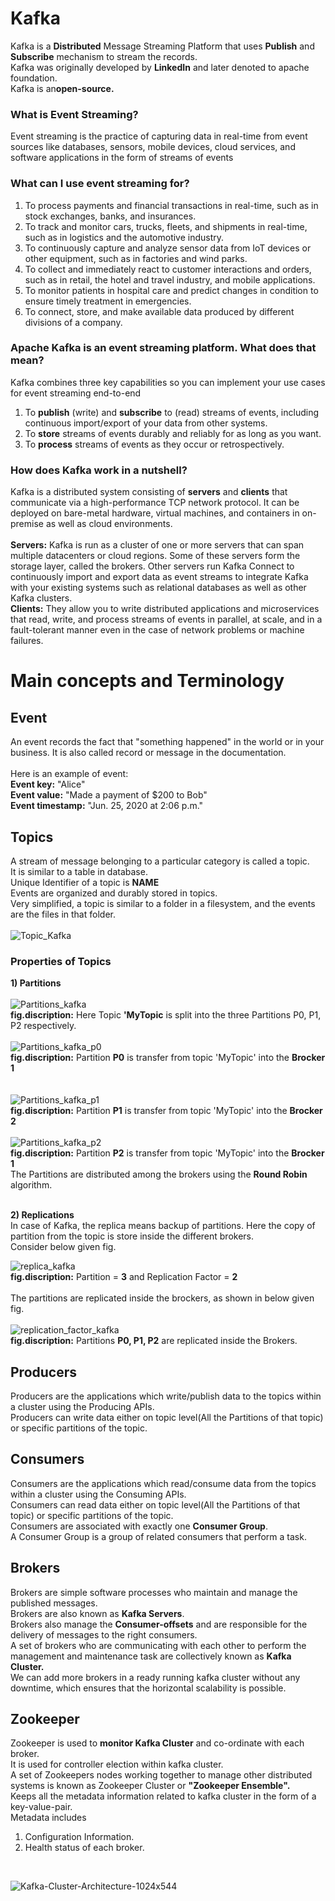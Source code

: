 # Kafka

Kafka is a **Distributed** Message Streaming Platform that uses **Publish** and **Subscribe** mechanism to stream the records.<br>
Kafka was originally developed by **LinkedIn** and later denoted to apache foundation.<br>
Kafka is an**open-source.**


### What is Event Streaming?
Event streaming is the practice of capturing data in real-time from event sources like databases, sensors, mobile devices, cloud services, and software applications in the form of streams of events

### What can I use event streaming for?
1) To process payments and financial transactions in real-time, such as in stock exchanges, banks, and insurances.
2) To track and monitor cars, trucks, fleets, and shipments in real-time, such as in logistics and the automotive industry.
3) To continuously capture and analyze sensor data from IoT devices or other equipment, such as in factories and wind parks.
4) To collect and immediately react to customer interactions and orders, such as in retail, the hotel and travel industry, and mobile applications.
5) To monitor patients in hospital care and predict changes in condition to ensure timely treatment in emergencies.
6) To connect, store, and make available data produced by different divisions of a company.

### Apache Kafka is an event streaming platform. What does that mean?
Kafka combines three key capabilities so you can implement your use cases for event streaming end-to-end 
<br>
1) To **publish** (write) and **subscribe** to (read) streams of events, including continuous import/export of your data from other systems.
2) To **store** streams of events durably and reliably for as long as you want.
3) To **process** streams of events as they occur or retrospectively.<br>

### How does Kafka work in a nutshell?
Kafka is a distributed system consisting of **servers** and **clients** that communicate via a high-performance TCP network protocol. It can be deployed on bare-metal hardware, virtual machines, and containers in on-premise as well as cloud environments.<br><br>
**Servers:** Kafka is run as a cluster of one or more servers that can span multiple datacenters or cloud regions. Some of these servers form the storage layer, called the brokers. Other servers run Kafka Connect to continuously import and export data as event streams to integrate Kafka with your existing systems such as relational databases as well as other Kafka clusters.<br>
**Clients:** They allow you to write distributed applications and microservices that read, write, and process streams of events in parallel, at scale, and in a fault-tolerant manner even in the case of network problems or machine failures. 

# Main concepts and Terminology

## Event
An event records the fact that "something happened" in the world or in your business. It is also called record or message in the documentation. 
<br>
<br>
Here is an example of event:
<br>
**Event key:** "Alice"<br>
**Event value:** "Made a payment of $200 to Bob"<br>
**Event timestamp:** "Jun. 25, 2020 at 2:06 p.m."

## Topics
A stream of message belonging to a particular category is called a topic.<br>
It is similar to a table in database.<br>
Unique Identifier of a topic is **NAME**<br>
Events are organized and durably stored in topics.<br>
Very simplified, a topic is similar to a folder in a filesystem, and the events are the files in that folder.
<br><br>
![Topic_Kafka](https://user-images.githubusercontent.com/88526990/225186658-c0dcd571-9414-4fb4-a5ee-8e838729f7f1.jpg)

### Properties of Topics
**1) Partitions**
<br><br>
![Partitions_kafka](https://user-images.githubusercontent.com/88526990/225188062-e1e1bf0b-6d7b-4980-8403-c64ca407ae7c.jpg)
<br>
**fig.discription:** Here Topic **'MyTopic** is split into the three Partitions P0, P1, P2 respectively.
<br>
<br>
![Partitions_kafka_p0](https://user-images.githubusercontent.com/88526990/225223862-30b98f3c-f8e0-4b17-9e9c-e8cefd4184b2.jpg)<br>
**fig.discription:** Partition **P0** is transfer from topic 'MyTopic' into the **Brocker 1**<br>
<br>
<br>
![Partitions_kafka_p1](https://user-images.githubusercontent.com/88526990/225224668-b61a4a6c-1043-48e8-af12-fcf12430b57e.jpg)<br>
**fig.discription:** Partition **P1** is transfer from topic 'MyTopic' into the **Brocker 2**
<br>
<br>
![Partitions_kafka_p2](https://user-images.githubusercontent.com/88526990/225224751-2d7cf43b-cf71-41a5-93b8-8619c8a2f9f6.jpg)<br>
**fig.discription:** Partition **P2** is transfer from topic 'MyTopic' into the **Brocker 1**
<br>
The Partitions are distributed among the brokers using the **Round Robin** algorithm.
<br>
<br>

**2) Replications**
<br>
In case of Kafka, the replica means backup of partitions. Here the copy of partition from the topic is store inside the different brokers.<br>
Consider below given fig. <br>

![replica_kafka](https://user-images.githubusercontent.com/88526990/225344847-03b0c60b-ee1c-4958-944a-6bb611fccaf8.jpg)<br>
**fig.discription:** Partition = **3** and Replication Factor = **2**<br>
<br>
The partitions are replicated inside the brockers, as shown in below given fig.
<br><br>
![replication_factor_kafka](https://user-images.githubusercontent.com/88526990/225348535-b2c99e64-d8ed-42c1-8d72-8956ac33a986.jpg)<br>
**fig.discription:** Partitions **P0, P1, P2** are replicated inside the Brokers.

## Producers

Producers are the applications which write/publish data to the topics within a cluster using the Producing APIs.<br>
Producers can write data either on topic level(All the Partitions of that topic) or specific partitions of the topic.

## Consumers
Consumers are the applications which read/consume data from the topics within a cluster using the Consuming APIs.<br>
Consumers can read data either on topic level(All the Partitions of that topic) or specific partitions of the topic.<br>
Consumers are associated with exactly one **Consumer Group**.<br>
A Consumer Group is a group of related consumers that perform a task.

## Brokers
Brokers are simple software processes who maintain and manage the published messages.<br>
Brokers are also known as **Kafka Servers**.<br>
Brokers also manage the **Consumer-offsets** and are responsible for the delivery of messages to the right consumers.<br>
A set of brokers who are communicating with each other to perform the management and maintenance task are collectively known as **Kafka Cluster.**<br>
We can add more brokers in a ready running kafka cluster without any downtime, which ensures that the horizontal scalability is possible.

## Zookeeper
Zookeeper is used to **monitor Kafka Cluster** and co-ordinate with each broker.<br>
It is used for controller election within kafka cluster.<br>
A set of Zookeepers nodes working together to manage other distributed systems is known as Zookeeper Cluster or **"Zookeeper Ensemble".**<br>
Keeps all the metadata information related to kafka cluster in the form of a key-value-pair.<br>
Metadata includes<br>
1. Configuration Information.<br>
2. Health status of each broker.
<br>

![Kafka-Cluster-Architecture-1024x544](https://user-images.githubusercontent.com/88526990/225487146-f62174cc-1678-40c0-8b55-c4374af8cfe9.png)







 
